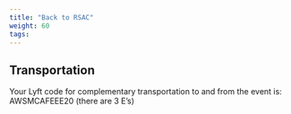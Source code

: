 ```yaml
---
title: "Back to RSAC"
weight: 60
tags:
---
```


## Transportation

Your Lyft code for complementary transportation to and from the event is:  AWSMCAFEEE20   (there are 3 E’s) 